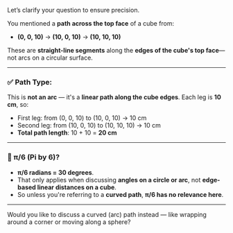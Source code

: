 Let’s clarify your question to ensure precision.

You mentioned a **path across the top face** of a cube from:

* **(0, 0, 10)** → **(10, 0, 10)** → **(10, 10, 10)**

These are **straight-line segments** along the **edges of the cube's top face**—not arcs on a circular surface.

---

### ✅ Path Type:

This is **not an arc** — it's a **linear path along the cube edges**. Each leg is **10 cm**, so:

* First leg: from (0, 0, 10) to (10, 0, 10) → 10 cm
* Second leg: from (10, 0, 10) to (10, 10, 10) → 10 cm
* **Total path length**: 10 + 10 = **20 cm**

---

### 🚫 π/6 (Pi by 6)?

* **π/6 radians = 30 degrees**.
* That only applies when discussing **angles on a circle or arc**, not **edge-based linear distances on a cube**.
* So unless you're referring to a **curved path**, **π/6 has no relevance here**.

---

Would you like to discuss a curved (arc) path instead — like wrapping around a corner or moving along a sphere?
